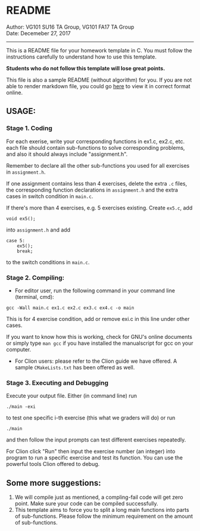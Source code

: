 # README

Author: VG101 SU16 TA Group, VG101 FA17 TA Group    
Date: Decemeber 27, 2017

***

This is a README file for your homework template in C. You must follow the instructions carefully to understand how to use this template.

__Students who do not follow this template will lose great points.__

This file is also a sample README (without algorithm) for you. If you are not able to render markdown file, you could go [here](https://github.com/Reapor-Yurnero/VG101-FA17/tree/master/ctemplate) to view it in correct format online.

## USAGE:

### Stage 1. Coding

For each exerise, write your corresponding functions in ex1.c, ex2.c, etc. each file should contain sub-functions to solve corresponding problems, and also it should always include "assignment.h".

Remember to declare all the other sub-functions you used for all exercises in `assignment.h`.

If one assignment contains less than 4 exercises, delete the extra `.c` files, the corresponding function declarations in `assignment.h` and the extra cases in switch condition in `main.c`.

If there's more than 4 exercises, e.g. 5 exercises existing. Create `ex5.c`, add 
```
void ex5();
```
into `assignment.h` and add
```
case 5:
    ex5();
    break;
```
to the switch conditions in `main.c`.

### Stage 2. Compiling:

- For editor user, run the following command in your command line (terminal, cmd):
```
gcc -Wall main.c ex1.c ex2.c ex3.c ex4.c -o main
```
This is for 4 exercise condition, add or remove exi.c in this line under other cases.

If you want to know how this is working, check for GNU's online documents or simply type `man gcc` if you have installed the manualscript for gcc on your computer.

- For Clion users: please refer to the Clion guide we have offered. A sample `CMakeLists.txt` has been offered as well.

### Stage 3. Executing and Debugging

Execute your output file. Either (in command line) run
```
./main -exi
```
to test one specific i-th exercise (this what we graders will do) or run
```
./main
```
and then follow the input prompts can test different exercises repeatedly.

For Clion click "Run" then input the exercise number (an integer) into program to run a specific exercise and test its function. You can use the powerful tools Clion offered to debug.

## Some more suggestions:

1. We will compile just as mentioned, a compling-fail code will get zero point. Make sure your code can be compiled successfully.
2. This template aims to force you to split a long main functions into parts of sub-functions. Please follow the minimum requirement on the amount of sub-functions.
